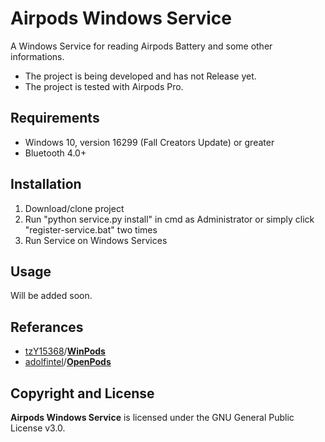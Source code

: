 # Airpods Windows Service
A Windows Service for reading Airpods Battery and some other informations.
- The project is being developed and has not Release yet.
- The project is tested with Airpods Pro.

## Requirements
- Windows 10, version 16299 (Fall Creators Update) or greater
- Bluetooth 4.0+

## Installation
1. Download/clone project
2. Run "python service.py install" in cmd as Administrator or simply click "register-service.bat" two times
3. Run Service on Windows Services

## Usage
Will be added soon.

## Referances
- [tzY15368](https://github.com/tzY15368)/**[WinPods](https://github.com/tzY15368/WinPods)**
- [adolfintel](https://github.com/adolfintel)/**[OpenPods](https://github.com/adolfintel/OpenPods)**

## Copyright and License
**Airpods Windows Service** is licensed under the GNU General Public License v3.0.